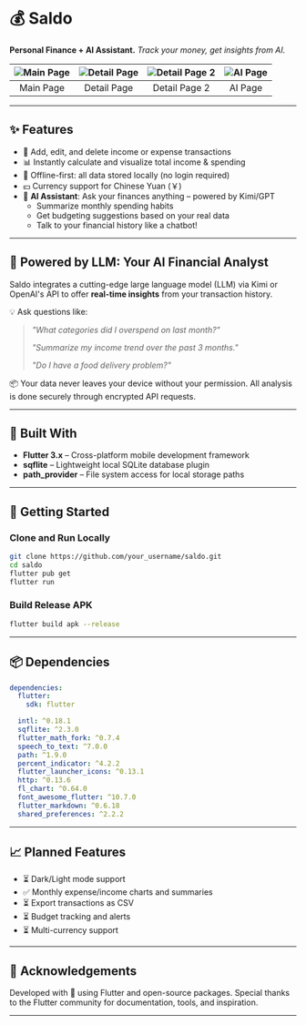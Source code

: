 # 💰 Saldo

**Personal Finance + AI Assistant.**
*Track your money, get insights from AI.*

| ![Main Page](https://github.com/user-attachments/assets/ffbcae7e-9caf-46fa-ba6c-899bff59177c) | ![Detail Page](https://github.com/user-attachments/assets/e01f07f3-315e-47b0-a7e0-20375e66d581) | ![Detail Page 2](https://github.com/user-attachments/assets/38a16014-5ed4-4049-86db-07b1f0109fa3) | ![AI Page](https://github.com/user-attachments/assets/c3d1e673-6fda-43ac-a894-b38aead803eb) |
|:---------------------------------------------------------------------------------------------:|:----------------------------------------------------------------------------------------------:|:------------------------------------------------------------------------------------------------:|:--------------------------------------------------------------------------------------------:|
| Main Page                                                                                     | Detail Page                                                                                    | Detail Page 2                                                                                   | AI Page                                                                                     |




------

## ✨ Features

- 📆 Add, edit, and delete income or expense transactions
- 📊 Instantly calculate and visualize total income & spending
- 💾 Offline-first: all data stored locally (no login required)
- 💴 Currency support for Chinese Yuan (￥)
- 🤖 **AI Assistant**: Ask your finances anything – powered by Kimi/GPT
    - Summarize monthly spending habits
    - Get budgeting suggestions based on your real data
    - Talk to your financial history like a chatbot!

------

## 🧠 Powered by LLM: Your AI Financial Analyst

Saldo integrates a cutting-edge large language model (LLM) via Kimi or OpenAI's API to offer **real-time insights** from your transaction history.

💡 Ask questions like:

> *"What categories did I overspend on last month?"*
>
> *"Summarize my income trend over the past 3 months."*
>
> *"Do I have a food delivery problem?"*

📦 Your data never leaves your device without your permission. All analysis is done securely
through encrypted API requests.

------

## 📱 Built With

- **Flutter 3.x** – Cross-platform mobile development framework
- **sqflite** – Lightweight local SQLite database plugin
- **path_provider** – File system access for local storage paths

------

## 🚀 Getting Started

### Clone and Run Locally

```bash
git clone https://github.com/your_username/saldo.git
cd saldo
flutter pub get
flutter run
```

### Build Release APK

```bash
flutter build apk --release
```

------

## 📦 Dependencies

```yaml
dependencies:
  flutter:
    sdk: flutter

  intl: ^0.18.1
  sqflite: ^2.3.0
  flutter_math_fork: ^0.7.4
  speech_to_text: ^7.0.0
  path: ^1.9.0
  percent_indicator: ^4.2.2
  flutter_launcher_icons: ^0.13.1
  http: ^0.13.6
  fl_chart: ^0.64.0
  font_awesome_flutter: ^10.7.0
  flutter_markdown: ^0.6.18
  shared_preferences: ^2.2.2
```

------

## 📈 Planned Features

- ⏳ Dark/Light mode support
- ✅ Monthly expense/income charts and summaries
- ⏳ Export transactions as CSV
- ⏳ Budget tracking and alerts
- ⏳ Multi-currency support

------

## 🤝 Acknowledgements

Developed with 💖 using Flutter and open-source packages.
Special thanks to the Flutter community for documentation, tools, and inspiration.

------

